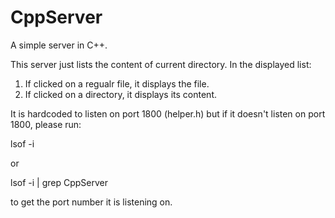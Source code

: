 # CppServer
A simple server in C++.

This server just lists the content of current directory.
In the displayed list:
1) If clicked on a regualr file, it displays the file.
2) If clicked on a directory, it displays its content.

It is hardcoded to listen on port 1800 (helper.h) but if it doesn't listen on port 1800, please run:

lsof -i
  
or
  
lsof -i | grep CppServer

to get the port number it is listening on.
